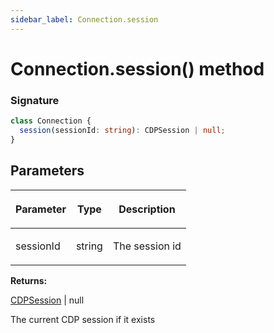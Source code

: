 ```yaml
---
sidebar_label: Connection.session
---
```


# Connection.session() method

### Signature

```typescript
class Connection {
  session(sessionId: string): CDPSession | null;
}
```

## Parameters

<table><thead><tr><th>

Parameter

</th><th>

Type

</th><th>

Description

</th></tr></thead>
<tbody><tr><td>

sessionId

</td><td>

string

</td><td>

The session id

</td></tr>
</tbody></table>

**Returns:**

[CDPSession](./puppeteer.cdpsession.md) \| null

The current CDP session if it exists
